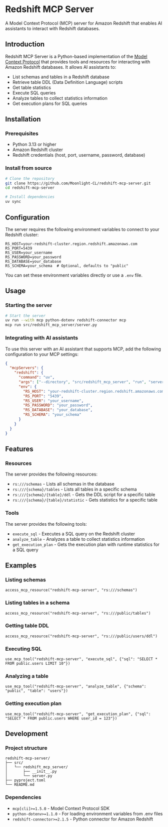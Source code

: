 # Redshift MCP Server

A Model Context Protocol (MCP) server for Amazon Redshift that enables AI assistants to interact with Redshift databases.

## Introduction

Redshift MCP Server is a Python-based implementation of the [Model Context Protocol](https://github.com/modelcontextprotocol/mcp) that provides tools and resources for interacting with Amazon Redshift databases. It allows AI assistants to:

- List schemas and tables in a Redshift database
- Retrieve table DDL (Data Definition Language) scripts
- Get table statistics
- Execute SQL queries
- Analyze tables to collect statistics information
- Get execution plans for SQL queries

## Installation

### Prerequisites

- Python 3.13 or higher
- Amazon Redshift cluster
- Redshift credentials (host, port, username, password, database)

### Install from source

```bash
# Clone the repository
git clone https://github.com/Moonlight-CL/redshift-mcp-server.git
cd redshift-mcp-server

# Install dependencies
uv sync
```

## Configuration

The server requires the following environment variables to connect to your Redshift cluster:

```
RS_HOST=your-redshift-cluster.region.redshift.amazonaws.com
RS_PORT=5439
RS_USER=your_username
RS_PASSWORD=your_password
RS_DATABASE=your_database
RS_SCHEMA=your_schema  # Optional, defaults to "public"
```

You can set these environment variables directly or use a `.env` file.

## Usage

### Starting the server

```bash
# Start the server
uv run --with mcp python-dotenv redshift-connector mcp
mcp run src/redshift_mcp_server/server.py
```

### Integrating with AI assistants

To use this server with an AI assistant that supports MCP, add the following configuration to your MCP settings:

```json
{
  "mcpServers": {
    "redshift": {
      "command": "uv",
      "args": ["--directory", "src/redshift_mcp_server", "run", "server.py"],
      "env": {
        "RS_HOST": "your-redshift-cluster.region.redshift.amazonaws.com",
        "RS_PORT": "5439",
        "RS_USER": "your_username",
        "RS_PASSWORD": "your_password",
        "RS_DATABASE": "your_database",
        "RS_SCHEMA": "your_schema"
      }
    }
  }
}
```

## Features

### Resources

The server provides the following resources:

- `rs:///schemas` - Lists all schemas in the database
- `rs:///{schema}/tables` - Lists all tables in a specific schema
- `rs:///{schema}/{table}/ddl` - Gets the DDL script for a specific table
- `rs:///{schema}/{table}/statistic` - Gets statistics for a specific table

### Tools

The server provides the following tools:

- `execute_sql` - Executes a SQL query on the Redshift cluster
- `analyze_table` - Analyzes a table to collect statistics information
- `get_execution_plan` - Gets the execution plan with runtime statistics for a SQL query

## Examples

### Listing schemas

```
access_mcp_resource("redshift-mcp-server", "rs:///schemas")
```

### Listing tables in a schema

```
access_mcp_resource("redshift-mcp-server", "rs:///public/tables")
```

### Getting table DDL

```
access_mcp_resource("redshift-mcp-server", "rs:///public/users/ddl")
```

### Executing SQL

```
use_mcp_tool("redshift-mcp-server", "execute_sql", {"sql": "SELECT * FROM public.users LIMIT 10"})
```

### Analyzing a table

```
use_mcp_tool("redshift-mcp-server", "analyze_table", {"schema": "public", "table": "users"})
```

### Getting execution plan

```
use_mcp_tool("redshift-mcp-server", "get_execution_plan", {"sql": "SELECT * FROM public.users WHERE user_id = 123"})
```

## Development

### Project structure

```
redshift-mcp-server/
├── src/
│   └── redshift_mcp_server/
│       ├── __init__.py
│       └── server.py
├── pyproject.toml
└── README.md
```

### Dependencies

- `mcp[cli]>=1.5.0` - Model Context Protocol SDK
- `python-dotenv>=1.1.0` - For loading environment variables from .env files
- `redshift-connector>=2.1.5` - Python connector for Amazon Redshift
